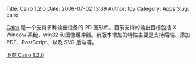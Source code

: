 Title: Cairo 1.2.0
Date: 2006-07-02 13:39
Author: toy
Category: Apps
Slug: cairo

[Cairo](http://cairographics.org) 是一个支持多种输出设备的 2D
图形库。目前支持的输出目标包括 X Window 系统、win32
和图像缓冲器。新版本增加的特性主要是支持后端、添加 PDF、PostScript、以及
SVG 后端等。

[下载 Cairo 1.2.0](http://cairographics.org/releases/cairo-1.2.0.tar.gz)

